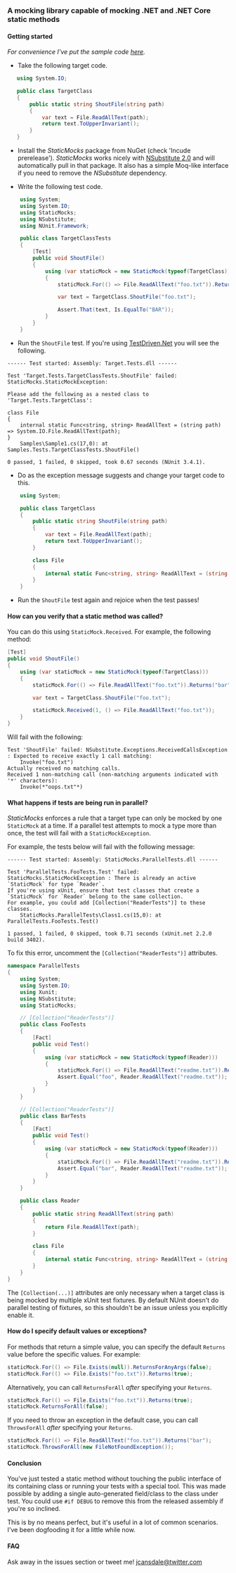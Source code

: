 ### A mocking library capable of mocking .NET and .NET Core static methods 

#### Getting started

*For convenience I've put the sample code [here](https://raw.githubusercontent.com/jcansdale/StaticMocks/master/example.cs).*

* Take the following target code.

 ```c#
    using System.IO;

    public class TargetClass
    {
        public static string ShoutFile(string path)
        {
            var text = File.ReadAllText(path);
            return text.ToUpperInvariant();
        }
    }
 ```

* Install the *StaticMocks* package from NuGet (check 'Incude prerelease'). *StaticMocks* works nicely with [NSubstitute 2.0](http://nsubstitute.github.io/) and will automatically pull in that package. It also has a simple Moq-like interface if you need to remove the *NSubstitute* dependency.

* Write the following test code.

```c#
    using System;
    using System.IO;
    using StaticMocks;
    using NSubstitute;
    using NUnit.Framework;

    public class TargetClassTests
    {
        [Test]
        public void ShoutFile()
        {
            using (var staticMock = new StaticMock(typeof(TargetClass)))
            {
                staticMock.For(() => File.ReadAllText("foo.txt")).Returns("bar");

                var text = TargetClass.ShoutFile("foo.txt");

                Assert.That(text, Is.EqualTo("BAR"));
            }
        }
    }
```

* Run the `ShoutFile` test. If you're using [TestDriven.Net](http://testdriven.net) you will see the following.

```
------ Test started: Assembly: Target.Tests.dll ------

Test 'Target.Tests.TargetClassTests.ShoutFile' failed: StaticMocks.StaticMockException:

Please add the following as a nested class to 'Target.Tests.TargetClass':

class File
{
    internal static Func<string, string> ReadAllText = (string path) => System.IO.File.ReadAllText(path);
}
	Samples\Sample1.cs(17,0): at Samples.Tests.TargetClassTests.ShoutFile()

0 passed, 1 failed, 0 skipped, took 0.67 seconds (NUnit 3.4.1).
```

* Do as the exception message suggests and change your target code to this.

```c#
    using System;

    public class TargetClass
    {
        public static string ShoutFile(string path)
        {
            var text = File.ReadAllText(path);
            return text.ToUpperInvariant();
        }

        class File
        {
            internal static Func<string, string> ReadAllText = (string path) => System.IO.File.ReadAllText(path);
        }
    }
```

* Run the `ShoutFile` test again and rejoice when the test passes!

#### How can you verify that a static method was called?

You can do this using `StaticMock.Received`. For example, the following method:

```c#
[Test]
public void ShoutFile()
{
    using (var staticMock = new StaticMock(typeof(TargetClass)))
    {
        staticMock.For(() => File.ReadAllText("foo.txt")).Returns("bar");

        var text = TargetClass.ShoutFile("foo.txt");

        staticMock.Received(1, () => File.ReadAllText("foo.txt"));
    }
}
```

Will fail with the following:

```
Test 'ShoutFile' failed: NSubstitute.Exceptions.ReceivedCallsException : Expected to receive exactly 1 call matching:
	Invoke("foo.txt")
Actually received no matching calls.
Received 1 non-matching call (non-matching arguments indicated with '*' characters):
	Invoke(*"oops.txt"*)
```

#### What happens if tests are being run in parallel?

*StaticMocks* enforces a rule that a target type can only be mocked by one `StaticMock` at a time.
If a parallel test attempts to mock a type more than once, the test will fail with a `StaticMockException`.

For example, the tests below will fail with the following message:

```
------ Test started: Assembly: StaticMocks.ParallelTests.dll ------

Test 'ParallelTests.FooTests.Test' failed: StaticMocks.StaticMockException : There is already an active `StaticMock` for type `Reader`.
If you're using xUnit, ensure that test classes that create a `StaticMock` for `Reader` belong to the same collection.
For example, you could add [Collection("ReaderTests")] to these classes.
	StaticMocks.ParallelTests\Class1.cs(15,0): at ParallelTests.FooTests.Test()

1 passed, 1 failed, 0 skipped, took 0.71 seconds (xUnit.net 2.2.0 build 3402).
```

To fix this error, uncomment the `[Collection("ReaderTests")]` attributes.

```c#
namespace ParallelTests
{
    using System;
    using System.IO;
    using Xunit;
    using NSubstitute;
    using StaticMocks;

    // [Collection("ReaderTests")]
    public class FooTests
    {
        [Fact]
        public void Test()
        {
            using (var staticMock = new StaticMock(typeof(Reader)))
            {
                staticMock.For(() => File.ReadAllText("readme.txt")).Returns("foo");
                Assert.Equal("foo", Reader.ReadAllText("readme.txt"));
            }
        }
    }

    // [Collection("ReaderTests")]
    public class BarTests
    {
        [Fact]
        public void Test()
        {
            using (var staticMock = new StaticMock(typeof(Reader)))
            {
                staticMock.For(() => File.ReadAllText("readme.txt")).Returns("bar");
                Assert.Equal("bar", Reader.ReadAllText("readme.txt"));
            }
        }
    }

    public class Reader
    {
        public static string ReadAllText(string path)
        {
            return File.ReadAllText(path);
        }

        class File
        {
            internal static Func<string, string> ReadAllText = (string path) => System.IO.File.ReadAllText(path);
        }
    }
}
```

The `[Collection(...)]` attributes are only necessary when a target class is being mocked by multiple xUnit test fixtures.
By default NUnit doesn't do parallel testing of fixtures, so this shouldn't be an issue unless you explicitly enable it.

#### How do I specify default values or exceptions?

For methods that return a simple value, you can specify the default `Returns` value before the specific values. For example:

```c#
staticMock.For(() => File.Exists(null)).ReturnsForAnyArgs(false);
staticMock.For(() => File.Exists("foo.txt")).Returns(true);
```

Alternatively, you can call `ReturnsForAll` *after* specifying your `Returns`.

```c#
staticMock.For(() => File.Exists("foo.txt")).Returns(true);
staticMock.ReturnsForAll(false);
```

If you need to throw an exception in the default case, you can call `ThrowsForAll` *after* specifying your `Returns`.

```c#
staticMock.For(() => File.ReadAllText("foo.txt")).Returns("bar");
staticMock.ThrowsForAll(new FileNotFoundException());
```

#### Conclusion

You've just tested a static method without touching the public interface of
its containing class or running your tests with a special tool. This was made
possible by adding a single auto-generated field/class to the class under test.
You could use `#if DEBUG` to remove this from the released assembly if you're
so inclined.

This is by no means perfect, but it's useful in a lot of common scenarios.
I've been dogfooding it for a little while now.

#### FAQ

Ask away in the issues section or tweet me! [jcansdale@twitter.com](https://twitter.com/jcansdale)
